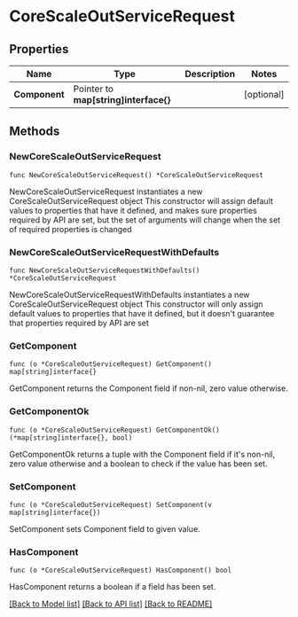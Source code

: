 # CoreScaleOutServiceRequest

## Properties

Name | Type | Description | Notes
------------ | ------------- | ------------- | -------------
**Component** | Pointer to **map[string]interface{}** |  | [optional] 

## Methods

### NewCoreScaleOutServiceRequest

`func NewCoreScaleOutServiceRequest() *CoreScaleOutServiceRequest`

NewCoreScaleOutServiceRequest instantiates a new CoreScaleOutServiceRequest object
This constructor will assign default values to properties that have it defined,
and makes sure properties required by API are set, but the set of arguments
will change when the set of required properties is changed

### NewCoreScaleOutServiceRequestWithDefaults

`func NewCoreScaleOutServiceRequestWithDefaults() *CoreScaleOutServiceRequest`

NewCoreScaleOutServiceRequestWithDefaults instantiates a new CoreScaleOutServiceRequest object
This constructor will only assign default values to properties that have it defined,
but it doesn't guarantee that properties required by API are set

### GetComponent

`func (o *CoreScaleOutServiceRequest) GetComponent() map[string]interface{}`

GetComponent returns the Component field if non-nil, zero value otherwise.

### GetComponentOk

`func (o *CoreScaleOutServiceRequest) GetComponentOk() (*map[string]interface{}, bool)`

GetComponentOk returns a tuple with the Component field if it's non-nil, zero value otherwise
and a boolean to check if the value has been set.

### SetComponent

`func (o *CoreScaleOutServiceRequest) SetComponent(v map[string]interface{})`

SetComponent sets Component field to given value.

### HasComponent

`func (o *CoreScaleOutServiceRequest) HasComponent() bool`

HasComponent returns a boolean if a field has been set.


[[Back to Model list]](../README.md#documentation-for-models) [[Back to API list]](../README.md#documentation-for-api-endpoints) [[Back to README]](../README.md)



